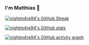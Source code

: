 ### I'm Matthias 👋
[![nightm4re94's GitHub Streak](https://github-readme-streak-stats.herokuapp.com?user=nightm4re94&theme=dracula)](https://git.io/streak-stats)

[![nightm4re94's GitHub stats](https://github-readme-stats.vercel.app/api?username=nightm4re94&count_private=true&show_icons=true&theme=dracula)](https://github.com/nightm4re94/github-readme-stats)

[![nightm4re94's GitHub activity graph](https://activity-graph.herokuapp.com/graph?username=nightm4re94&theme=dracula)](https://github.com/ashutosh00710/github-readme-activity-graph)


<!--
**nightm4re94/nightm4re94** is a ✨ _special_ ✨ repository because its `README.md` (this file) appears on your GitHub profile.

Here are some ideas to get you started:

- 🔭 I’m currently working on ...
- 🌱 I’m currently learning ...
- 👯 I’m looking to collaborate on ...
- 🤔 I’m looking for help with ...
- 💬 Ask me about ...
- 📫 How to reach me: ...
- 😄 Pronouns: ...
- ⚡ Fun fact: ...
-->
